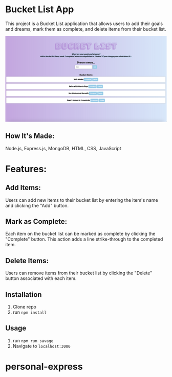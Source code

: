 # Bucket List App
This project is a Bucket List application that allows users to add their goals and dreams, mark them as complete, and delete items from their bucket list.

![alt tag](public/bucket-list-sc.png) 

## How It's Made:
Node.js, Express.js, MongoDB, HTML, CSS, JavaScript

# Features:
## Add Items: 
Users can add new items to their bucket list by entering the item's name and clicking the "Add" button.
## Mark as Complete: 
Each item on the bucket list can be marked as complete by clicking the "Complete" button. This action adds a line strike-through to the completed item.
## Delete Items: 
Users can remove items from their bucket list by clicking the "Delete" button associated with each item.

## Installation

1. Clone repo
2. run `npm install`

## Usage

1. run `npm run savage`
2. Navigate to `localhost:3000`
# personal-express
